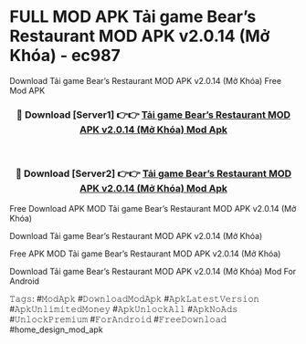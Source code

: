 # FULL MOD APK Tải game Bear’s Restaurant MOD APK v2.0.14 (Mở Khóa) - ec987
Download Tải game Bear’s Restaurant MOD APK v2.0.14 (Mở Khóa) Free Mod APK

<div align="center">
<h3>🔴 Download [Server1] 👉👉 <a href="https://apk-comot.site?title=Tải_game_Bear’s_Restaurant_MOD_APK_v2.0.14_(Mở_Khóa)">Tải game Bear’s Restaurant MOD APK v2.0.14 (Mở Khóa) Mod Apk</a></h3><br>

<h3>🔴 Download [Server2] 👉👉 <a href="https://apk-comot.site?title=Tải_game_Bear’s_Restaurant_MOD_APK_v2.0.14_(Mở_Khóa)">Tải game Bear’s Restaurant MOD APK v2.0.14 (Mở Khóa) Mod Apk</a></h3>
</div>


Free Download APK MOD Tải game Bear’s Restaurant MOD APK v2.0.14 (Mở Khóa)

Download Tải game Bear’s Restaurant MOD APK v2.0.14 (Mở Khóa) 

Free APK MOD Tải game Bear’s Restaurant MOD APK v2.0.14 (Mở Khóa) 

Download Tải game Bear’s Restaurant MOD APK v2.0.14 (Mở Khóa) Mod For Android

𝚃𝚊𝚐𝚜: #𝙼𝚘𝚍𝙰𝚙𝚔 #𝙳𝚘𝚠𝚗𝚕𝚘𝚊𝚍𝙼𝚘𝚍𝙰𝚙𝚔 #𝙰𝚙𝚔𝙻𝚊𝚝𝚎𝚜𝚝𝚅𝚎𝚛𝚜𝚒𝚘𝚗 #𝙰𝚙𝚔𝚄𝚗𝚕𝚒𝚖𝚒𝚝𝚎𝚍𝙼𝚘𝚗𝚎𝚢 #𝙰𝚙𝚔𝚄𝚗𝚕𝚘𝚌𝚔𝙰𝚕𝚕 #𝙰𝚙𝚔𝙽𝚘𝙰𝚍𝚜 #𝚄𝚗𝚕𝚘𝚌𝚔𝙿𝚛𝚎𝚖𝚒𝚞𝚖 #𝙵𝚘𝚛𝙰𝚗𝚍𝚛𝚘𝚒𝚍 #𝙵𝚛𝚎𝚎𝙳𝚘𝚠𝚗𝚕𝚘𝚊𝚍 #home_design_mod_apk